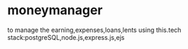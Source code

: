 # moneymanager
to manage the earning,expenses,loans,lents using this.tech stack:postgreSQL,node.js,express.js,ejs
